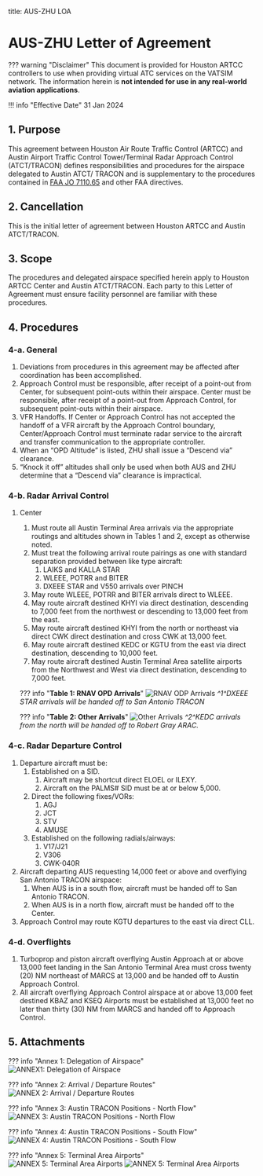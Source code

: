 title: AUS-ZHU LOA
# AUS-ZHU Letter of Agreement
??? warning "Disclaimer"
    This document is provided for Houston ARTCC controllers to use when providing virtual ATC services on the VATSIM network. The information herein is **not intended for use in any real-world aviation applications**.

!!! info "Effective Date"
    31 Jan 2024

## 1. Purpose
This agreement between Houston Air Route Traffic Control (ARTCC) and Austin Airport Traffic Control Tower/Terminal Radar Approach Control (ATCT/TRACON) defines responsibilities and procedures for the airspace delegated to Austin ATCT/ TRACON and is supplementary to the procedures contained in [FAA JO 7110.65](https://www.faa.gov/air_traffic/publications/atpubs/atc_html/) and other FAA directives.

## 2. Cancellation
This is the initial letter of agreement between Houston ARTCC and Austin ATCT/TRACON.

## 3. Scope
The procedures and delegated airspace specified herein apply to Houston ARTCC Center and Austin ATCT/TRACON. Each party to this Letter of Agreement must ensure facility
personnel are familiar with these procedures.

## 4. Procedures
### 4-a. General
1. Deviations from procedures in this agreement may be affected after coordination has been accomplished.
1. Approach Control must be responsible, after receipt of a point-out from Center, for subsequent point-outs within their airspace. Center must be responsible, after receipt of a point-out from Approach Control, for subsequent point-outs within their airspace.
1. VFR Handoffs. If Center or Approach Control has not accepted the handoff of a VFR aircraft by the Approach Control boundary, Center/Approach Control must terminate radar service to the aircraft and transfer communication to the appropriate controller.
1. When an “OPD Altitude” is listed, ZHU shall issue a “Descend via” clearance.
1. “Knock it off” altitudes shall only be used when both AUS and ZHU determine that a “Descend via” clearance is impractical.

### 4-b. Radar Arrival Control
1. Center
    1. Must route all Austin Terminal Area arrivals via the appropriate routings and altitudes shown in Tables 1 and 2, except as otherwise noted.
    1. Must treat the following arrival route pairings as one with standard separation provided between like type aircraft:
        1. LAIKS and KALLA STAR
        1. WLEEE, POTRR and BITER
        1. DXEEE STAR and V550 arrivals over PINCH
    1. May route WLEEE, POTRR and BITER arrivals direct to WLEEE.
    1. May route aircraft destined KHYI via direct destination, descending to 7,000 feet from the northwest or descending to 13,000 feet from the east.
    1. May route aircraft destined KHYI from the north or northeast via direct CWK direct destination and cross CWK at 13,000 feet.
    1. May route aircraft destined KEDC or KGTU from the east via direct destination, descending to 10,000 feet.
    1. May route aircraft destined Austin Terminal Area satellite airports from the Northwest and West via direct destination, descending to 7,000 feet.

    ??? info "**Table 1: RNAV OPD Arrivals**"
        ![RNAV ODP Arrivals](../assets/aus-zhu-table1.png)
        *^1^DXEEE STAR arrivals will be handed off to San Antonio TRACON*

    ??? info "**Table 2: Other Arrivals**"
        ![Other Arrivals](../assets/aus-zhu-table2.png)
        *^2^KEDC arrivals from the north will be handed off to Robert Gray ARAC.*

### 4-c. Radar Departure Control
1. Departure aircraft must be:
    1. Established on a SID.
        1. Aircraft may be shortcut direct ELOEL or ILEXY.
        1. Aircraft on the PALMS# SID must be at or below 5,000.
    1. Direct the following fixes/VORs:
        1. AGJ
        1. JCT
        1. STV
        1. AMUSE
    1. Established on the following radials/airways:
        1. V17/J21
        1. V306
        1. CWK-040R
1. Aircraft departing AUS requesting 14,000 feet or above and overflying San Antonio TRACON airspace:
    1. When AUS is in a south flow, aircraft must be handed off to San Antonio TRACON.
    1. When AUS is in a north flow, aircraft must be handed off to the Center.
1. Approach Control may route KGTU departures to the east via direct CLL.

### 4-d. Overflights
1. Turboprop and piston aircraft overflying Austin Approach at or above 13,000 feet landing in the San Antonio Terminal Area must cross twenty (20) NM northeast of MARCS at 13,000 and be handed off to Austin Approach Control.
1. All aircraft overflying Approach Control airspace at or above 13,000 feet destined KBAZ and KSEQ Airports must be established at 13,000 feet no later than thirty (30) NM from MARCS and handed off to Approach Control.

## 5. Attachments
??? info "Annex 1: Delegation of Airspace"
    ![ANNEX1: Delegation of Airspace](../assets/aus-zhu-annex1.png)

??? info "Annex 2: Arrival / Departure Routes"
    ![ANNEX 2: Arrival / Departure Routes](../assets/aus-zhu-annex2.png)

??? info "Annex 3: Austin TRACON Positions - North Flow"
    ![ANNEX 3: Austin TRACON Positions - North Flow](../assets/aus-zhu-annex3.png)

??? info "Annex 4: Austin TRACON Positions - South Flow"
    ![ANNEX 4: Austin TRACON Positions - South Flow](../assets/aus-zhu-annex4.png)

??? info "Annex 5: Terminal Area Airports"
    ![ANNEX 5: Terminal Area Airports](../assets/aus-zhu-annex5-1.png)
    ![ANNEX 5: Terminal Area Airports](../assets/aus-zhu-annex5-2.png)